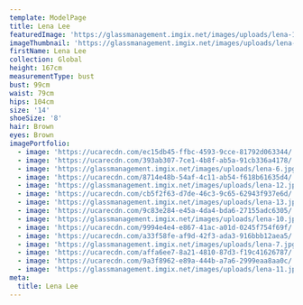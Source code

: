 ```yaml
---
template: ModelPage
title: Lena Lee
featuredImage: 'https://glassmanagement.imgix.net/images/uploads/lena-1.jpg'
imageThumbnail: 'https://glassmanagement.imgix.net/images/uploads/lena-3.jpg'
firstName: Lena Lee
collection: Global
height: 167cm
measurementType: bust
bust: 99cm
waist: 79cm
hips: 104cm
size: '14'
shoeSize: '8'
hair: Brown
eyes: Brown
imagePortfolio:
  - image: 'https://ucarecdn.com/ec15db45-ffbc-4593-9cce-81792d063344/'
  - image: 'https://ucarecdn.com/393ab307-7ce1-4b8f-ab5a-91cb336a4178/'
  - image: 'https://glassmanagement.imgix.net/images/uploads/lena-6.jpg'
  - image: 'https://ucarecdn.com/8714e48b-54af-4c11-ab54-f618b61635d4/'
  - image: 'https://glassmanagement.imgix.net/images/uploads/lena-12.jpg'
  - image: 'https://ucarecdn.com/cb5f2f63-d7de-46c3-9c65-62943f937e6d/'
  - image: 'https://glassmanagement.imgix.net/images/uploads/lena-13.jpg'
  - image: 'https://ucarecdn.com/9c83e284-e45a-4da4-bda6-27155adc6305/'
  - image: 'https://glassmanagement.imgix.net/images/uploads/lena-10.jpg'
  - image: 'https://ucarecdn.com/9994e4e4-e867-41ac-a01d-0245f754f69f/'
  - image: 'https://ucarecdn.com/a33f58fe-af9d-42f3-ada3-916bbb12aea5/'
  - image: 'https://glassmanagement.imgix.net/images/uploads/lena-7.jpg'
  - image: 'https://ucarecdn.com/affa6ee7-8a21-4810-87d3-f19c41626787/'
  - image: 'https://ucarecdn.com/9a3f8962-e89a-444b-a7a6-2999eaa8aa0c/'
  - image: 'https://glassmanagement.imgix.net/images/uploads/lena-11.jpg'
meta:
  title: Lena Lee
---
```


